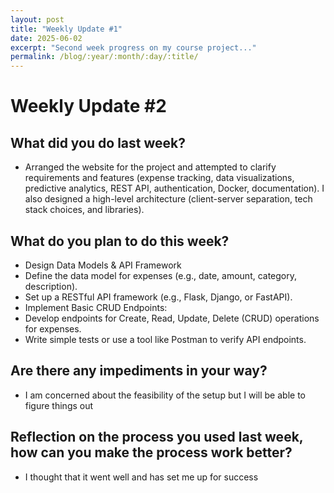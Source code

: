 ```yaml
---
layout: post
title: "Weekly Update #1"
date: 2025-06-02
excerpt: "Second week progress on my course project..."
permalink: /blog/:year/:month/:day/:title/
---
```


# Weekly Update #2
## What did you do last week?
* Arranged the website for the project and attempted to clarify requirements and features (expense tracking, data visualizations, predictive analytics, REST API, authentication, Docker, documentation). I also designed a high-level architecture (client-server separation, tech stack choices, and libraries).

## What do you plan to do this week?
* Design Data Models & API Framework
* Define the data model for expenses (e.g., date, amount, category, description).
* Set up a RESTful API framework (e.g., Flask, Django, or FastAPI).
* Implement Basic CRUD Endpoints:
* Develop endpoints for Create, Read, Update, Delete (CRUD) operations for expenses.
* Write simple tests or use a tool like Postman to verify API endpoints.

## Are there any impediments in your way?
* I am concerned about the feasibility of the setup but I will be able to figure things out 

## Reflection on the process you used last week, how can you make the process work better?
* I thought that it went well and has set me up for success

